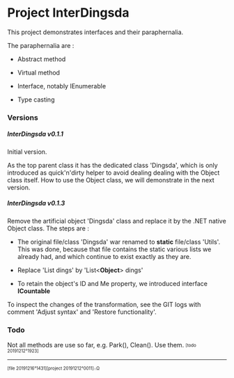 ﻿
# Project InterDingsda

This project demonstrates interfaces and their paraphernalia.

The paraphernalia are :

- Abstract method

- Virtual method

- Interface, notably IEnumerable

- Type casting

### Versions

##### InterDingsda v0.1.1

Initial version.

As the top parent class it has the dedicated class 'Dingsda', which is
only introduced as quick'n'dirty helper to avoid dealing dealing with the
Object class itself. How to use the Object class, we will demonstrate in
the next version.

##### InterDingsda v0.1.3

Remove the artificial object 'Dingsda' class and replace it by the .NET native Object class.
The steps are :

- The original file/class 'Dingsda' war renamed to **static** file/class 'Utils'.
This was done, because that file contains the static various lists we already had,
and which continue to exist exactly as they are.

- Replace 'List<Dings> dings' by 'List<**Object**> dings'

- To retain the object's ID and Me property, we introduced interface **ICountable**

To inspect the changes of the transformation, see the GIT logs with
comment 'Adjust syntax' and 'Restore functionality'.

### Todo

Not all methods are use so far, e.g. Park(), Clean(). Use them.
<sub><sup>[todo 20191212°1923]</sup></sub>

---
 <sub><sup>[file 20191216°1431][project 20191212°0011]܀Ω</sup></sub>

